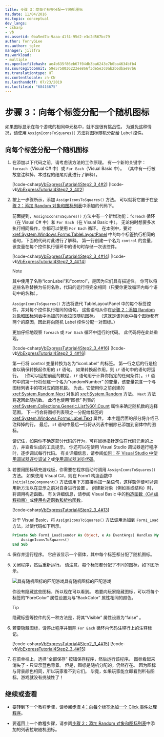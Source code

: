 ```yaml
---
title: 步骤 3：向每个标签分配一个随机图标
ms.date: 11/04/2016
ms.topic: conceptual
dev_langs:
- csharp
- vb
ms.assetid: 0ba5ed7a-9aaa-41f4-95d2-e3c2d567bc79
author: TerryGLee
ms.author: tglee
manager: jillfra
ms.workload:
- multiple
ms.openlocfilehash: ae4b635f86eb67f04db3ba6243e7b0ba4634bfb4
ms.sourcegitcommit: 59e5758036223ee866f3de5e3c0ab2b6dbae97b6
ms.translationtype: HT
ms.contentlocale: zh-CN
ms.lasthandoff: 07/23/2019
ms.locfileid: "68416675"
---
```

# <a name="step-3-assign-a-random-icon-to-each-label"></a>步骤 3：向每个标签分配一个随机图标
如果图标显示在每个游戏的相同单元格中，就不是很有挑战性。 为避免这种情况，请使用 `AssignIconsToSquares()` 方法将图标随机分配给 Label 控件。

## <a name="to-assign-a-random-icon-to-each-label"></a>向每个标签分配一个随机图标

1. 在添加以下代码之前，请考虑该方法的工作原理。 有一个新的关键字：`foreach`（Visual C# 中）或 `For Each`（Visual Basic 中）。 （其中有一行被故意注释掉，本过程的结尾对此进行了解释）。

     [!code-csharp[VbExpressTutorial4Step2_3_4#2](../ide/codesnippet/CSharp/step-3-assign-a-random-icon-to-each-label_1.cs)]
     [!code-vb[VbExpressTutorial4Step2_3_4#2](../ide/codesnippet/VisualBasic/step-3-assign-a-random-icon-to-each-label_1.vb)]

2. 按上一步骤所示，添加 `AssignIconsToSquares()` 方法。 可以就将它置于在[步骤 2：添加 Random 对象和图标列表](../ide/step-2-add-a-random-object-and-a-list-of-icons.md)中添加的代码下。

     前面提到，`AssignIconsToSquares()` 方法中有一个新增功能：`foreach` 循环（在 Visual C# 中）和 `For Each`（在 Visual Basic 中）。 无论何时想要多次执行相同操作，你都可以使用 `For Each` 循环。 在本例中，要对 <xref:System.Windows.Forms.TableLayoutPanel> 中的每个标签执行相同的语句，下面的代码对此进行了解释。 第一行创建一个名为 `control` 的变量，该变量在每个控件执行循环中的语句时存储一次该控件。

     [!code-csharp[VbExpressTutorial4Step2_3_4#14](../ide/codesnippet/CSharp/step-3-assign-a-random-icon-to-each-label_2.cs)]
     [!code-vb[VbExpressTutorial4Step2_3_4#14](../ide/codesnippet/VisualBasic/step-3-assign-a-random-icon-to-each-label_2.vb)]

    > [!NOTE]
    > 其中使用了名称“iconLabel”和“control”，是因为它们具有描述性。 你可以将这些名称替换为任何名称，代码的运行将完全相同（只要你更改循环内每个语句中的名称）。

     `AssignIconsToSquares()` 方法将迭代 TableLayoutPanel 中的每个标签控件，并对每个控件执行相同的语句。 这些语句从你在[步骤 2：添加 Random 对象和图标列表](../ide/step-2-add-a-random-object-and-a-list-of-icons.md)中添加的列表拉取随机图标。 （这就是该列表中每个图标都有两个的原因，因此将向随机 Label 控件分配一对图标。）

     更加仔细地观察 `foreach` 或 `For Each` 循环中运行的代码。 此代码将在此处重现。

     [!code-csharp[VbExpressTutorial4Step2_3_4#16](../ide/codesnippet/CSharp/step-3-assign-a-random-icon-to-each-label_3.cs)]
     [!code-vb[VbExpressTutorial4Step2_3_4#16](../ide/codesnippet/VisualBasic/step-3-assign-a-random-icon-to-each-label_3.vb)]

     第一行将 control  变量转换为名为“iconLabel”  的标签。 第一行之后的行是检查以确保转换起作用的 `if` 语句。 如果转换起作用，则 `if` 语句中的语句将运行。 （你可以回想前面的教程，`if` 语句用于计算你指定的任何条件）。`if` 语句中的第一行将创建一个名为“randomNumber”  的变量，该变量包含一个与图标列表中的项对应的随机数。 为此，它使用你之前创建的 <xref:System.Random.Next> 对象的 <xref:System.Random> 方法。 `Next` 方法将返回此随机数。 此行也使用“图标”  列表的 <xref:System.Collections.Generic.List%601.Count> 属性来确定随机数的选择范围。 下一行会将图标列表项之一分配给标签的 <xref:System.Windows.Forms.Label.Text> 属性。 本主题后面的部分将介绍已注释掉的行。 最后，`if` 语句中最后一行将从列表中删除已添加到窗体中的图标。

     请记住，如果你不确定部分代码的行为，可将鼠标指针定位在代码元素的上方，并查看生成的工具提示。 你还可以在使用 Visual Studio 调试器运行程序时，逐步调试每行代码。 有关详细信息，请参阅[如何：在 Visual Studio 中使用调试器逐步调试？](https://msdn.microsoft.com/vstudio/ee672313.aspx)或[使用调试器浏览代码](../debugger/navigating-through-code-with-the-debugger.md)。

3. 若要用图标填充游戏板，你需要在程序启动时调用 `AssignIconsToSquares()` 方法。 如果使用 Visual C#，则在 Form1 构造函数中 `InitializeComponent()` 方法调用下方直接添加一条语句，这样窗体便可以调用新方法以在显示之前对自身进行设置   。 创建新对象（例如类或结构）时，将调用构造函数。 有关详细信息，请参阅 Visual Basic 中的[构造函数（C# 编程指南）](/dotnet/csharp/programming-guide/classes-and-structs/constructors)或[使用构造函数和析构函数](/previous-versions/visualstudio/visual-studio-2008/2z08e49e\(v\=vs.90\))。

     [!code-csharp[VbExpressTutorial4Step2_3_4#13](../ide/codesnippet/CSharp/step-3-assign-a-random-icon-to-each-label_4.cs)]

     对于 Visual Basic，将 `AssignIconsToSquares()` 方法调用添加到 `Form1_Load` 方法，以使代码如下所示。

    ```vb
    Private Sub Form1_Load(sender As Object, e As EventArgs) Handles MyBase.Load
        AssignIconsToSquares()
    End Sub
    ```

4. 保存并运行程序。 它应该显示一个窗体，其中每个标签都分配了随机图标。

5. 关闭程序，然后重新运行。 请注意，每个标签都分配了不同的图标，如下图所示。

     ![具有随机图标的匹配游戏](../ide/media/express_tut4step3.png)具有随机图标的匹配游戏

     你没有隐藏这些图标，所以现在可以看到。 若要向玩家隐藏图标，可以将每个标签的“ForeColor”  属性设置为与“BackColor”  属性相同的颜色。

    > [!TIP]
    > 隐藏标签等控件的另一种方法是，将其“Visible”  属性设置为“false”  。

6. 若要隐藏图标，请停止程序并删除 `For Each` 循环内代码注释行上的注释标记。

     [!code-csharp[VbExpressTutorial4Step2_3_4#15](../ide/codesnippet/CSharp/step-3-assign-a-random-icon-to-each-label_5.cs)]
     [!code-vb[VbExpressTutorial4Step2_3_4#15](../ide/codesnippet/VisualBasic/step-3-assign-a-random-icon-to-each-label_5.vb)]

7. 在菜单栏上，选择“全部保存”  按钮保存程序，然后运行该程序。 图标看起来消失了 - 只显示蓝色背景。 但是，图标是随机分配的，仍然存在。 因为图标与背景颜色相同，所以玩家看不到它们。 毕竟，如果玩家能立即看到所有图标，游戏就没有挑战性了！

## <a name="to-continue-or-review"></a>继续或查看

- 要转到下一个教程步骤，请参阅[步骤 4：向每个标签添加一个 Click 事件处理程序](../ide/step-4-add-a-click-event-handler-to-each-label.md)。

- 要返回上一个教程步骤，请参阅[步骤 2：添加 Random 对象和图标列表](../ide/step-2-add-a-random-object-and-a-list-of-icons.md)中添加的列表拉取随机图标。
